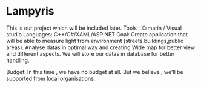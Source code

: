 # Lampyris

This is our project which will be included later.
Tools : Xamarin / Visual studio
Languages: C++/C#/XAML/ASP.NET
Goal: 
    Create application that will be able to measure light from environment (streets,buildings,public areas).
    Analyse datas in optimal way and creating Wide map for better view and different aspects.
    We will store our datas in database for better handling.
    
Budget: 
    In this time , we have no budget at all. But we believe , we'll be supported from local organisations.
    
